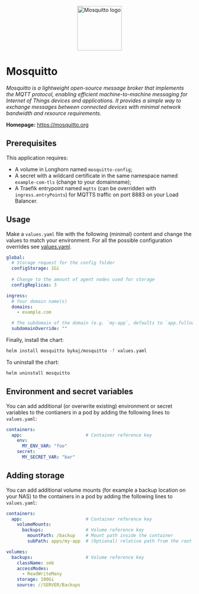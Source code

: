 <p align="center">
    <img src="https://cdn.jsdelivr.net/gh/selfhst/icons/svg/mosquitto.svg" height="120" alt="Mosquitto logo">
</p>

# Mosquitto
*Mosquitto is a lightweight open-source message broker that implements the MQTT protocol, enabling efficient machine-to-machine messaging for Internet of Things devices and applications. It provides a simple way to exchange messages between connected devices with minimal network bandwidth and resource requirements.*

**Homepage:** <https://mosquitto.org>

## Prerequisites
This application requires:
- A volume in Longhorn named `mosquitto-config`;
- A secret with a wildcard certificate in the same namespace named `example-com-tls` (change to your domainname);
- A Traefik entrypoint named `mqtts` (can be overridden with `ingress.entryPoints`) for MQTTS traffic on port 8883 on your Load Balancer.

## Usage
Make a `values.yaml` file with the following (minimal) content and change the values to match your environment. For all the possible configuration overrides see [values.yaml](https://github.com/ByKaj/helm/blob/main/charts/mosquitto/values.yaml).
```yaml
global:
  # Storage request for the config folder
  configStorage: 1Gi
  
  # Change to the amount of agent nodes used for storage
  configReplicas: 3

ingress:
  # Your domain name(s)
  domains: 
    - example.com

  # The subdomain of the domain (e.g. `my-app`, defaults to `app.fullname`)
  subdomainOverride: ""
```

Finally, install the chart:
```bash
helm install mosquitto bykaj/mosquitto -f values.yaml
```
To uninstall the chart:
```bash
helm uninstall mosquitto
```

## Environment and secret variables
You can add additional (or overwrite existing) environment or secret variables to the contianers in a pod by adding the following lines to `values.yaml`:
```yaml
containers:
  app:                        # Container reference key
    env:
      MY_ENV_VAR: "foo"
    secret:
      MY_SECRET_VAR: "bar"
```

## Adding storage
You can add additional volume mounts (for example a backup location on your NAS) to the containers in a pod by adding the following lines to `values.yaml`:
```yaml
containers:
  app:                        # Container reference key
    volumeMounts:
      backups:                # Volume reference key
        mountPath: /backup    # Mount path inside the container
        subPath: apps/my-app  # (Optional) relative path from the root of the share

volumes:
  backups:                    # Volume reference key
    className: smb
    accessModes: 
      - ReadWriteMany
    storage: 100Gi
    source: //SERVER/Backups
```